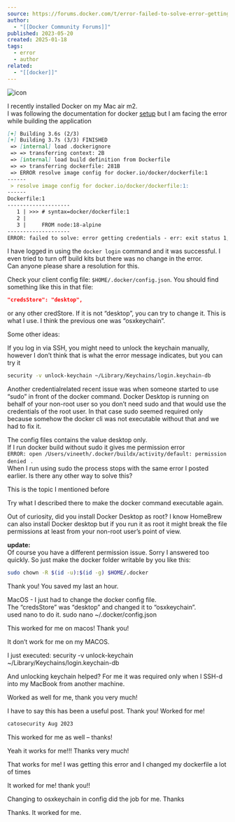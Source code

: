 ```yaml
---
source: https://forums.docker.com/t/error-failed-to-solve-error-getting-credentials-err-exit-status-1-out/136124
author:
  - "[[Docker Community Forums]]"
published: 2023-05-20
created: 2025-01-18
tags:
  - error
  - author
related:
  - "[[docker]]"
---
```

![icon](https://global.discourse-cdn.com/docker/optimized/3X/6/5/65d9a8c18d1ca9f553a198cc78045be7743a4be2_2_32x32.png)

I recently installed Docker on my Mac air m2.  
I was following the documentation for docker [setup](https://docs.docker.com/get-started/02_our_app/) but I am facing the error while building the application

```markdown
[+] Building 3.6s (2/3)                                                         
[+] Building 3.7s (3/3) FINISHED                                                
 => [internal] load .dockerignore                                          0.0s
 => => transferring context: 2B                                            0.0s
 => [internal] load build definition from Dockerfile                       0.0s
 => => transferring dockerfile: 281B                                       0.0s
 => ERROR resolve image config for docker.io/docker/dockerfile:1           3.7st
------
 > resolve image config for docker.io/docker/dockerfile:1:
------
Dockerfile:1
--------------------
   1 | >>> # syntax=docker/dockerfile:1
   2 |     
   3 |     FROM node:18-alpine
--------------------
ERROR: failed to solve: error getting credentials - err: exit status 1, out: \`\`
```

I have logged in using the `docker login` command and it was successful. I even tried to turn off build kits but there was no change in the error.  
Can anyone please share a resolution for this.

Check your client config file: `$HOME/.docker/config.json`. You should find something like this in that file:

```json
"credsStore": "desktop",
```

or any other credStore. If it is not “desktop”, you can try to change it. This is what I use. I think the previous one was “osxkeychain”.

Some other ideas:

If you log in via SSH, you might need to unlock the keychain manually, however I don’t think that is what the error message indicates, but you can try it

```bash
security -v unlock-keychain ~/Library/Keychains/login.keychain-db
```

Another credentialrelated recent issue was when someone started to use “sudo” in front of the docker command. Docker Desktop is running on behalf of your non-root user so you don’t need sudo and that would use the credentials of the root user. In that case sudo seemed required only because somehow the docker cli was not executable without that and we had to fix it.

The config files contains the value desktop only.  
If I run docker build without sudo it gives me permission error  
`ERROR: open /Users/vineeth/.docker/buildx/activity/default: permission denied ` .  
When I run using sudo the process stops with the same error I posted earlier. Is there any other way to solve this?

This is the topic I mentioned before

Try what I described there to make the docker command executable again.

Out of curiosity, did you install Docker Desktop as root? I know HomeBrew can also install Docker desktop but if you run it as root it might break the file permissions at least from your non-root user’s point of view.

**update:**  
Of course you have a different permission issue. Sorry I answered too quickly. So just make the docker folder writable by you like this:

```bash
sudo chown -R $(id -u):$(id -g) $HOME/.docker
```

Thank you! You saved my last an hour.

MacOS - I just had to change the docker config file.  
The “credsStore” was “desktop” and changed it to “osxkeychain”.  
used nano to do it. sudo nano ~/.docker/config.json

This worked for me on macos! Thank you!

It don’t work for me on my MACOS.

I just executed: security -v unlock-keychain ~/Library/Keychains/login.keychain-db

And unlocking keychain helped? For me it was required only when I SSH-d into my MacBook from another machine.

Worked as well for me, thank you very much!

I have to say this has been a useful post. Thank you! Worked for me!

```apache
catosecurity Aug 2023
```

This worked for me as well – thanks!

Yeah it works for me!!! Thanks very much!

That works for me! I was getting this error and I changed my dockerfile a lot of times

It worked for me! thank you!!

Changing to osxkeychain in config did the job for me. Thanks

Thanks. It worked for me.